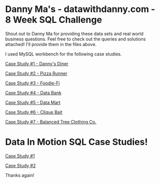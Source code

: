 # Danny Ma's - datawithdanny.com - 8 Week SQL Challenge

Shout out to Danny Ma for providing these data sets and real world business questions. Feel free to check out the queries and solutions attached! I'll provide them in the files above. 

I used MySQL workbench for the following case studies. 

[Case Study #1 - Danny's Diner](https://github.com/kevincombs08/8_week_sql_challenge/tree/main/Danny's%20Diner)

[Case Study #2 - Pizza Runner](https://github.com/kevincombs08/8_week_sql_challenge/tree/main/Pizza%20Runner)

[Case Study #3 - Foodie-Fi](https://github.com/kevincombs08/8_week_sql_challenge/tree/main/Foodie-Fi)

[Case Study #4 - Data Bank](https://github.com/kevincombs08/8_week_sql_challenge/tree/main/Data%20Bank)

[Case Study #5 - Data Mart](https://github.com/kevincombs08/8_week_sql_challenge/tree/main/Data%20Mart)

[Case Study #6 - Clique Bait](https://github.com/kevincombs08/8_week_sql_challenge/tree/main/Clique%20Bait)

[Case Study #7 - Balanced Tree Clothing Co.](https://github.com/kevincombs08/8_week_sql_challenge/tree/main/Balanced%20Tree%20Clothing%20Co.)


# Data In Motion SQL Case Studies!

[Case Study #1](https://github.com/kevincombs08/8_week_sql_challenge/tree/main/Data%20In%20Motion)

[Case Study #2](https://github.com/kevincombs08/8_week_sql_challenge/tree/main/Data%20In%20Motion)

Thanks again!
